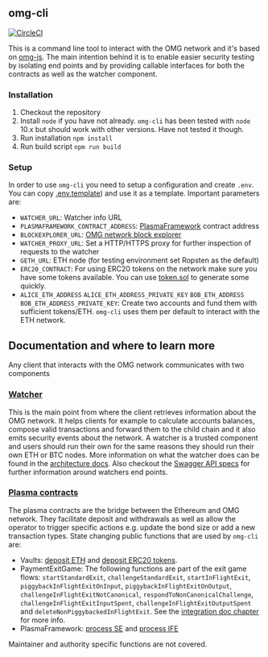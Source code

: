 ## omg-cli

[![CircleCI](https://circleci.com/gh/omgnetwork/omg-cli.svg?style=svg)](https://circleci.com/gh/omgnetwork/omg-cli)

This is a command line tool to interact with the OMG network and it's based on [omg-js](https://github.com/omisego/omg-js). The main intention behind it is to enable easier security testing by isolating end points and by providing callable interfaces for both the contracts as well as the watcher component.

### Installation

1. Checkout the repository
2. Install `node` if you have not already. `omg-cli` has been tested with `node` 10.x but should work with other versions. Have not tested it though.
3. Run installation `npm install`
4. Run build script `npm run build`

### Setup

In order to use `omg-cli` you need to setup a configuration and create `.env`. You can copy [.env.template](./.env.template)) and use it as a template. Important parameters are:

- `WATCHER_URL`: Watcher info URL
- `PLASMAFRAMEWORK_CONTRACT_ADDRESS`: [PlasmaFramework](https://github.com/omisego/plasma-contracts/blob/master/plasma_framework/docs/contracts/PlasmaFramework.md) contract address
- `BLOCKEXPLORER_URL`: [OMG network block explorer](https://github.com/omisego/blockexplorer)
- `WATCHER_PROXY_URL`: Set a HTTP/HTTPS proxy for further inspection of requests to the watcher
- `GETH_URL`: ETH node (for testing environment set Ropsten as the default)
- `ERC20_CONTRACT`: For using ERC20 tokens on the network make sure you have some tokens available. You can use [token.sol](./tests/sol/token.sol) to generate some quickly.
- `ALICE_ETH_ADDRESS` `ALICE_ETH_ADDRESS_PRIVATE_KEY` `BOB_ETH_ADDRESS` `BOB_ETH_ADDRESS_PRIVATE_KEY`: Create two accounts and fund them with sufficient tokens/ETH. `omg-cli` uses them per default to interact with the ETH network.

## Documentation and where to learn more

Any client that interacts with the OMG network communicates with two components

### [Watcher](https://github.com/omisego/elixir-omg)

This is the main point from where the client retrieves information about the OMG network. It helps clients for example to calculate accounts balances, compose valid transactions and forward them to the child chain and it also emits security events about the network. A watcher is a trusted component and users should run their own for the same reasons they should run their own ETH or BTC nodes. More information on what the watcher does can be found in the [architecture docs](https://github.com/omisego/elixir-omg/blob/master/docs/architecture.md). Also checkout the [Swagger API specs](https://developer.omisego.co/elixir-omg/) for further information around watchers end points.

### [Plasma contracts](https://github.com/omisego/plasma-contracts)

The plasma contracts are the bridge between the Ethereum and OMG network. They facilitate deposit and withdrawals as well as allow the operator to trigger specific actions e.g. update the bond size or add a new transaction types. State changing public functions that are used by `omg-cli` are:

- Vaults: [deposit ETH](https://github.com/omisego/plasma-contracts/blob/master/plasma_framework/docs/contracts/EthVault.md#deposit) and [deposit ERC20 tokens](https://github.com/omisego/plasma-contracts/blob/master/plasma_framework/docs/contracts/Erc20Vault.md#deposit).
- PaymentExitGame: The following functions are part of the exit game flows: `startStandardExit`, `challengeStandardExit`, `startInFlightExit`, `piggybackInFlightExitOnInput`, `piggybackInFlightExitOnOutput`, `challengeInFlightExitNotCanonical`, `respondToNonCanonicalChallenge`, `challengeInFlightExitInputSpent`, `challengeInFlightExitOutputSpent` and `deleteNonPiggybackedInFlightExit`. See the [integration doc chapter](https://github.com/omisego/plasma-contracts/blob/master/plasma_framework/docs/integration-docs/integration-doc.md#playing-the-payment-exit-game) for more info.
- PlasmaFramework: [process SE](https://github.com/omisego/plasma-contracts/blob/master/plasma_framework/docs/integration-docs/integration-doc.md#processing-a-standard-exit) and [process IFE](https://github.com/omisego/plasma-contracts/blob/master/plasma_framework/docs/integration-docs/integration-doc.md#processing-an-in-flight-exit)

Maintainer and authority specific functions are not covered.

